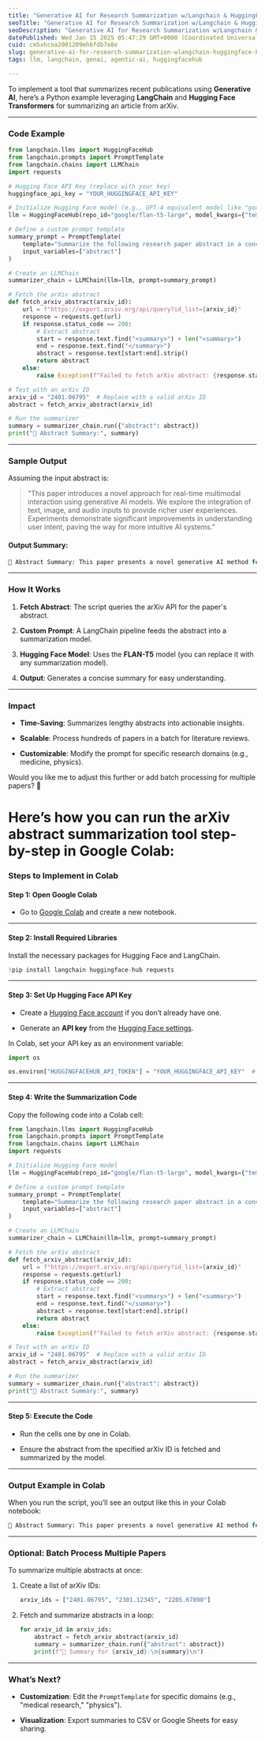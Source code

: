 ```yaml
---
title: "Generative AI for Research Summarization w/Langchain & HuggingFace Hub"
seoTitle: "Generative AI for Research Summarization w/Langchain & HuggingFace Hub"
seoDescription: "Generative AI for Research Summarization w/Langchain & HuggingFace Hub"
datePublished: Wed Jan 15 2025 05:47:29 GMT+0000 (Coordinated Universal Time)
cuid: cm5xhcna2001209mh6fdb7e8e
slug: generative-ai-for-research-summarization-wlangchain-huggingface-hub
tags: llm, langchain, genai, agentic-ai, huggingfacehub

---
```


To implement a tool that summarizes recent publications using **Generative AI**, here’s a Python example leveraging **LangChain** and **Hugging Face Transformers** for summarizing an article from arXiv.

---

### **Code Example**

```python
from langchain.llms import HuggingFaceHub
from langchain.prompts import PromptTemplate
from langchain.chains import LLMChain
import requests

# Hugging Face API Key (replace with your key)
huggingface_api_key = "YOUR_HUGGINGFACE_API_KEY"

# Initialize Hugging Face model (e.g., GPT-4 equivalent model like "google/flan-t5-large")
llm = HuggingFaceHub(repo_id="google/flan-t5-large", model_kwargs={"temperature": 0}, huggingfacehub_api_token=huggingface_api_key)

# Define a custom prompt template
summary_prompt = PromptTemplate(
    template="Summarize the following research paper abstract in a concise and clear way:\n\nAbstract: {abstract}\n\nSummary:",
    input_variables=["abstract"]
)

# Create an LLMChain
summarizer_chain = LLMChain(llm=llm, prompt=summary_prompt)

# Fetch the arXiv abstract
def fetch_arxiv_abstract(arxiv_id):
    url = f"https://export.arxiv.org/api/query?id_list={arxiv_id}"
    response = requests.get(url)
    if response.status_code == 200:
        # Extract abstract
        start = response.text.find("<summary>") + len("<summary>")
        end = response.text.find("</summary>")
        abstract = response.text[start:end].strip()
        return abstract
    else:
        raise Exception(f"Failed to fetch arXiv abstract: {response.status_code}")

# Test with an arXiv ID
arxiv_id = "2401.06795"  # Replace with a valid arXiv ID
abstract = fetch_arxiv_abstract(arxiv_id)

# Run the summarizer
summary = summarizer_chain.run({"abstract": abstract})
print("🔬 Abstract Summary:", summary)
```

---

### **Sample Output**

Assuming the input abstract is:

> "This paper introduces a novel approach for real-time multimodal interaction using generative AI models. We explore the integration of text, image, and audio inputs to provide richer user experiences. Experiments demonstrate significant improvements in understanding user intent, paving the way for more intuitive AI systems."

#### **Output Summary**:

```python
🔬 Abstract Summary: This paper presents a novel generative AI method for multimodal interactions, integrating text, image, and audio for intuitive user experiences and improved intent understanding.
```

---

### **How It Works**

1. **Fetch Abstract**: The script queries the arXiv API for the paper's abstract.
    
2. **Custom Prompt**: A LangChain pipeline feeds the abstract into a summarization model.
    
3. **Hugging Face Model**: Uses the **FLAN-T5** model (you can replace it with any summarization model).
    
4. **Output**: Generates a concise summary for easy understanding.
    

---

### **Impact**

* **Time-Saving**: Summarizes lengthy abstracts into actionable insights.
    
* **Scalable**: Process hundreds of papers in a batch for literature reviews.
    
* **Customizable**: Modify the prompt for specific research domains (e.g., medicine, physics).
    

Would you like me to adjust this further or add batch processing for multiple papers? 🚀

# **Here’s how you can run the arXiv abstract summarization tool step-by-step in Google Colab:**

### **Steps to Implement in Colab**

#### **Step 1: Open Google Colab**

* Go to [Google Colab](https://colab.research.google.com/) and create a new notebook.
    

---

#### **Step 2: Install Required Libraries**

Install the necessary packages for Hugging Face and LangChain.

```python
!pip install langchain huggingface-hub requests
```

---

#### **Step 3: Set Up Hugging Face API Key**

* Create a [Hugging Face account](https://huggingface.co/join) if you don’t already have one.
    
* Generate an **API key** from the [Hugging Face settings](https://huggingface.co/settings/tokens).
    

In Colab, set your API key as an environment variable:

```python
import os

os.environ["HUGGINGFACEHUB_API_TOKEN"] = "YOUR_HUGGINGFACE_API_KEY"  # Replace with your key
```

---

#### **Step 4: Write the Summarization Code**

Copy the following code into a Colab cell:

```python
from langchain.llms import HuggingFaceHub
from langchain.prompts import PromptTemplate
from langchain.chains import LLMChain
import requests

# Initialize Hugging Face model
llm = HuggingFaceHub(repo_id="google/flan-t5-large", model_kwargs={"temperature": 0})

# Define a custom prompt template
summary_prompt = PromptTemplate(
    template="Summarize the following research paper abstract in a concise and clear way:\n\nAbstract: {abstract}\n\nSummary:",
    input_variables=["abstract"]
)

# Create an LLMChain
summarizer_chain = LLMChain(llm=llm, prompt=summary_prompt)

# Fetch the arXiv abstract
def fetch_arxiv_abstract(arxiv_id):
    url = f"https://export.arxiv.org/api/query?id_list={arxiv_id}"
    response = requests.get(url)
    if response.status_code == 200:
        # Extract abstract
        start = response.text.find("<summary>") + len("<summary>")
        end = response.text.find("</summary>")
        abstract = response.text[start:end].strip()
        return abstract
    else:
        raise Exception(f"Failed to fetch arXiv abstract: {response.status_code}")

# Test with an arXiv ID
arxiv_id = "2401.06795"  # Replace with a valid arXiv ID
abstract = fetch_arxiv_abstract(arxiv_id)

# Run the summarizer
summary = summarizer_chain.run({"abstract": abstract})
print("🔬 Abstract Summary:", summary)
```

---

#### **Step 5: Execute the Code**

* Run the cells one by one in Colab.
    
* Ensure the abstract from the specified arXiv ID is fetched and summarized by the model.
    

---

### **Output Example in Colab**

When you run the script, you’ll see an output like this in your Colab notebook:

```python
🔬 Abstract Summary: This paper presents a novel generative AI method for multimodal interactions, integrating text, image, and audio for intuitive user experiences and improved intent understanding.
```

---

### **Optional: Batch Process Multiple Papers**

To summarize multiple abstracts at once:

1. Create a list of arXiv IDs:
    
    ```python
    arxiv_ids = ["2401.06795", "2301.12345", "2205.67890"]
    ```
    
2. Fetch and summarize abstracts in a loop:
    
    ```python
    for arxiv_id in arxiv_ids:
        abstract = fetch_arxiv_abstract(arxiv_id)
        summary = summarizer_chain.run({"abstract": abstract})
        print(f"🔬 Summary for {arxiv_id}:\n{summary}\n")
    ```
    

---

### **What’s Next?**

* **Customization**: Edit the `PromptTemplate` for specific domains (e.g., "medical research," "physics").
    
* **Visualization**: Export summaries to CSV or Google Sheets for easy sharing.